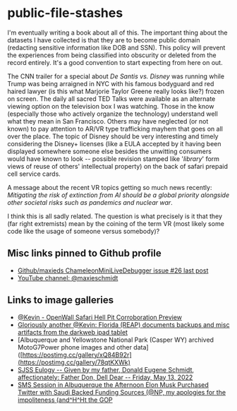 # public-file-stashes

I'm eventually writing a book about all of this. The important thing about the datasets I have collected is that 
they are to become public domain (redacting sensitive information like DOB and SSN). This policy will prevent 
the experiences from being classified into obscurity or deleted from the record entirely. It's a good convention 
to start expecting from here on out. 

The CNN trailer for a special about *De Santis vs. Disney* was running while Trump was being arraigned in NYC with 
his famous bodyguard and red haired lawyer (is this what Marjorie Taylor Greene really looks like?) frozen 
on screen. The daily all sacred TED Talks were available as an alternate viewing option on the 
television box I was watching. Those in the know (especially those who actively organize the technology) understand 
well what they mean in San Francisco. Others may have neglected (or not known) to pay attention to AR/VR type 
trafficking mayhem that goes on all over the place. The topic of Disney should be very interesting and timely considering the 
Disney+ licenses (like a EULA accepted by it having been displayed somewhere someone else besides the unwitting consumers 
would have known to look -- possible revision stamped like '*library*' form views of reuse of others' intellectual property) 
on the back of safari prepaid cell service cards. 

A message about the recent VR topics getting so much news recently: 
*Mitigating the risk of extinction from AI should be a global priority alongside other societal risks such as pandemics and nuclear war*. 

I think this is all sadly related. The question is what precisely is it that they (far right extremists) mean by the coining of the term 
VR (most likely some code like the usage of someone versus somebody)?

## Misc links pinned to Github profile

* [Github/maxieds ChameleonMiniLiveDebugger issue &num;26 last post](https://github.com/maxieds/ChameleonMiniLiveDebugger/issues/26#issuecomment-1722385007)
* [YouTube channel: @maxieschmidt](https://www.youtube.com/@maxieschmidt/community)

## Links to image galleries

* [@Kevin - OpenWall Safari Hell Pit Corroboration Preview](https://postimg.cc/gallery/BXyjp93)
* [Gloriously another @Kevin: Florida (REAP) documents backups and misc artifacts from the darkweb ipad tablet](https://postimg.cc/gallery/3HzqQzKy)
* [Albuquerque and Yellowstone National Park (Casper WY) archived MotoG7Power phone images and other data]([https://postimg.cc/gallery/xQ84B92r](https://postimg.cc/gallery/78qtKXWk)
* [SJSS Eulogy -- Given by my father, Donald Eugene Schmidt, affectionately: Father Don, Dell Dear -- Friday, May 13, 2022](https://postimg.cc/gallery/FJRGspX)
* [SMS Session in Albuquerque the Afternoon Elon Musk Purchased Twitter with Saudi Backed Funding Sources (@NP, my apologies for the impoliteness (and^H^Ht the GOP](https://postimg.cc/gallery/S4qyr6gF)
